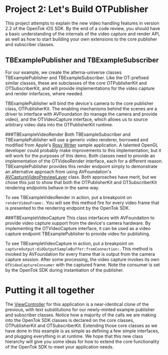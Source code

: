 Project 2: Let's Build OTPublisher
==================================

This project attempts to explain the new video handling features in version 2.2
of the OpenTok iOS SDK. By the end of a code review, you should have a basic
understanding of the internals of the video capture and render API, as well as
how to start building your own extensions to the core publisher and subscriber
classes.


TBExamplePublisher and TBExampleSubscriber
------------------------------------------

For our example, we create the alterna-universe classes TBExamplePublisher and 
TBExampleSubscriber. Like the OT-prefixed similar classes, these are subclasses of the
core OTPublisherKit and OTSubscriberKit, and will provide implementations for
the video capture and render interfaces, where needed.

TBExamplePublisher will bind the device's camera to the core publisher class, 
OTPublisherKit. The enabling mechanisms behind the scenes are a driver to
interface with AVFoundation (to manage the camera and provide video), and the
OTVideoCapture interface, which allows us to source arbitrary video data into
the OTPublisherKit runtime.

###TBExampleVideoRender
Both TBExampleSubscriber and TBExamplePublisher will use a generic video 
renderer, borrowed and modified from Apple's [Rosy Writer][1]
sample application. A talented OpenGL developer could probably make improvements
to this implementation, but it will work for the purposes of this demo. Both 
classes need to provide an implementation of the OTVideoRender interface, each
for a different reason. TBExamplePublisher provides this render endpoint simply
to demonstrate an alternative approach from using AVFoundation's
[AVCaptureVideoPreviewLayer][2]
class. Both approaches have merit, but we chose this just to show that both the
OTPublisherKit and OTSubscriberKit rendering endpoints behave in the same way.

To see TBExampleVideoRender in action, put a breakpoint on `renderVideoFrame:`.
You will see this method fire for every video frame that is presented to the
rendering endpoint by the OpenTok SDK.

###TBExampleVideoCapture
This class interfaces with AVFoundation to provide video capture support from
the device's camera hardware. By implementing the OTVideoCapture interface, it
can be used as a video capture endpoint TBExamplePublisher to provide video for 
publishing.

To see TBExampleVideoCapture in action, put a breakpoint on 
`captureOutput:didOutputSampleBuffer:fromConnection:`. This method is invoked by
AVFoundation for every frame that is output from the camera capture session.
After some processing, the video capture invokes its own 
`OTVideoCaptureConsumer` with the captured frame. Note the consumer is set by
the OpenTok SDK during instantiation of the publisher.


Putting it all together
=======================

The [ViewController](Lets-Build-OTPublisher/ViewController.m) for this 
application is a near-identical clone of the previous, with text substitutions
for our newly-minted example publisher and subscriber classes. Notice how a 
majority of the calls we are making into the OpenTok SDK classes is declared on
the core classes, OTPublisherKit and OTSubscriberKit. Extending those core 
classes as we have done in this example is as simple as defining a few simple
interfaces, and plugging everything in at runtime. We hope that this new
class hierarchy will give you some ideas for how to extend the core 
functionality of the OpenTok SDK to meet your application needs.


[1]: https://developer.apple.com/library/IOS/samplecode/RosyWriter/Introduction/Intro.html
[2]: https://developer.apple.com/library/ios/documentation/AVFoundation/Reference/AVCaptureVideoPreviewLayer_Class/Reference/Reference.html
